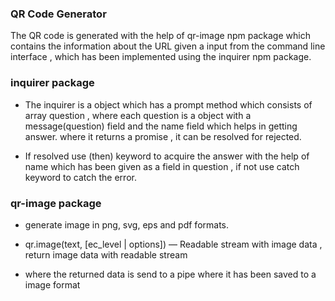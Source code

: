 ### QR Code Generator

The QR code is generated with the help of qr-image npm package which contains the information about the URL given a input from the command line interface , which has been implemented using the inquirer npm package.

### inquirer package

- The inquirer is a object which has a prompt method which consists of array question , where each question is a object with a message(question) field and the name field which helps in getting answer. where it returns a promise , it can be resolved for rejected.

- If resolved use (then) keyword to acquire the answer with the help of name which has been given as a field in question , if not use catch keyword to catch the error.

### qr-image package

- generate image in png, svg, eps and pdf formats.

- qr.image(text, [ec_level | options]) — Readable stream with image data , return image data with readable stream

- where the returned data is send to a pipe where it has been saved to a image format

